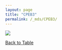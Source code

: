 ```yaml
---
layout: page
title: "CPEB3"
permalink: /_mds/CPEB3/
---
```


![](../../algns0/5HSAA024654_aln_report.png?raw=true)

[Back to Table](../../display)